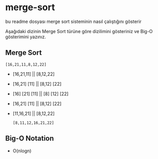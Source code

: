 # merge-sort
  
bu readme dosyası merge sort sisteminin nasıl çalıştığını gösterir 

Aşağıdaki dizinin Merge Sort türüne göre dizilimini gösteriniz ve Big-O gösterimini yazınız.

Merge Sort
-------
    [16,21,11,8,12,22]  
  
* [16,21,11]     || [8,12,22]  
* [16,21] [11]   || [8,12] [22]  
* [16] [21] [11] || [8] [12] [22]  
* [16,21] [11]   || [8,12] [22]  
* [11,16,21]     || [8,12,22]  

      [8,11,12,16,21,22]

Big-O Notation
-------
* O(nlogn)
